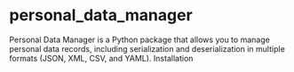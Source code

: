 # personal_data_manager
Personal Data Manager is a Python package that allows you to manage personal data records, including serialization and deserialization in multiple formats (JSON, XML, CSV, and YAML). Installation
